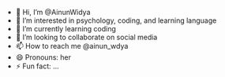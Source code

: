 - 👋 Hi, I’m @AinunWidya
- 👀 I’m interested in psychology, coding, and learning language
- 🌱 I’m currently learning coding
- 💞️ I’m looking to collaborate on social media
- 📫 How to reach me @ainun_wdya
- 😄 Pronouns: her
- ⚡ Fun fact: ...

<!---
AinunWidya/AinunWidya is a ✨ special ✨ repository because its `README.md` (this file) appears on your GitHub profile.
You can click the Preview link to take a look at your changes.
--->
